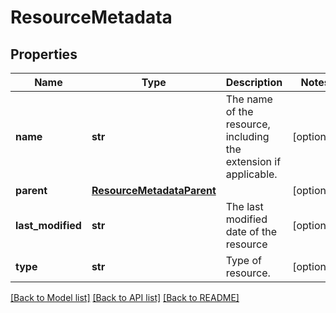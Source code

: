 # ResourceMetadata

## Properties
Name | Type | Description | Notes
------------ | ------------- | ------------- | -------------
**name** | **str** | The name of the resource, including the extension if applicable. | [optional] 
**parent** | [**ResourceMetadataParent**](ResourceMetadataParent.md) |  | [optional] 
**last_modified** | **str** | The last modified date of the resource | [optional] 
**type** | **str** | Type of resource. | [optional] 

[[Back to Model list]](../README.md#documentation-for-models) [[Back to API list]](../README.md#documentation-for-api-endpoints) [[Back to README]](../README.md)


